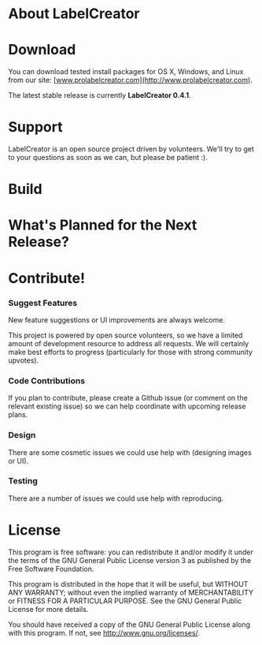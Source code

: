 About LabelCreator
===============

Download
========

You can download tested install packages for OS X, Windows, and Linux from our site: [www.prolabelcreator.com](http://www.prolabelcreator.com).

The latest stable release is currently **LabelCreator 0.4.1**.

Support
=======

LabelCreator is an open source project driven by volunteers. We'll try to get to your questions as soon as we can, but please be patient :).

Build
=====

What's Planned for the Next Release?
====================================


Contribute!
===========

### Suggest Features

New feature suggestions or UI improvements are always welcome.

This project is powered by open source volunteers, so we have a limited amount of development resource to address all requests. We will certainly make best efforts to progress (particularly for those with strong community upvotes).

### Code Contributions

If you plan to contribute, please create a Github issue (or comment on the relevant existing issue) so we can help coordinate with upcoming release plans.


### Design

There are some cosmetic issues we could use help with (designing images or UI). 

### Testing

There are a number of issues we could use help with reproducing. 

License
=======

This program is free software: you can redistribute it and/or modify
it under the terms of the GNU General Public License version 3 as 
published by the Free Software Foundation.

This program is distributed in the hope that it will be useful,
but WITHOUT ANY WARRANTY; without even the implied warranty of
MERCHANTABILITY or FITNESS FOR A PARTICULAR PURPOSE.  See the
GNU General Public License for more details.

You should have received a copy of the GNU General Public License
along with this program. If not, see <http://www.gnu.org/licenses/>.
